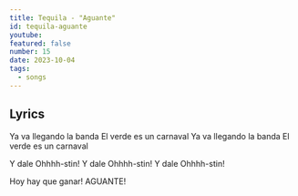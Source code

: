 ```yaml
---
title: Tequila - "Aguante"
id: tequila-aguante
youtube:
featured: false
number: 15
date: 2023-10-04
tags:
  - songs
---
```


## Lyrics

Ya va llegando la banda
El verde es un carnaval
Ya va llegando la banda
El verde es un carnaval

Y dale Ohhhh-stin!
Y dale Ohhhh-stin!
Y dale Ohhhh-stin!

Hoy hay que ganar! AGUANTE!
